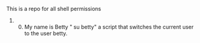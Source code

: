 This is a repo for all shell permissions 

1. 0. My name is Betty   " su betty"   a script that switches the current user to the user betty.
